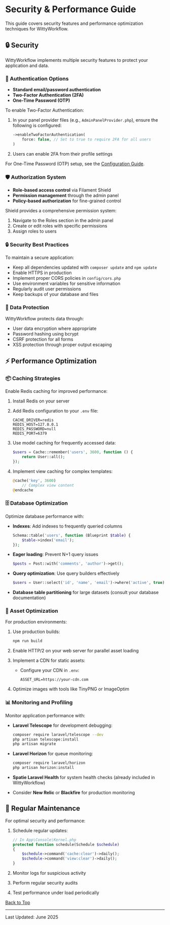 # Security & Performance Guide

This guide covers security features and performance optimization techniques for WittyWorkflow.

## 🔒 Security

WittyWorkflow implements multiple security features to protect your application and data.

### 🔐 Authentication Options

- **Standard email/password authentication**
- **Two-Factor Authentication (2FA)**
- **One-Time Password (OTP)**

To enable Two-Factor Authentication:

1. In your panel provider files (e.g., `AdminPanelProvider.php`), ensure the following is configured:

    ```php
    ->enableTwoFactorAuthentication(
        force: false, // Set to true to require 2FA for all users
    )
    ```

2. Users can enable 2FA from their profile settings

For One-Time Password (OTP) setup, see the [Configuration Guide](../configuration/README.md#one-time-passwords-otp).

### 🛡️ Authorization System

- **Role-based access control** via Filament Shield
- **Permission management** through the admin panel
- **Policy-based authorization** for fine-grained control

Shield provides a comprehensive permission system:

1. Navigate to the Roles section in the admin panel
2. Create or edit roles with specific permissions
3. Assign roles to users

### 🔒 Security Best Practices

To maintain a secure application:

- Keep all dependencies updated with `composer update` and `npm update`
- Enable HTTPS in production
- Implement proper CORS policies in `config/cors.php`
- Use environment variables for sensitive information
- Regularly audit user permissions
- Keep backups of your database and files

### 🔏 Data Protection

WittyWorkflow protects data through:

- User data encryption where appropriate
- Password hashing using bcrypt
- CSRF protection for all forms
- XSS protection through proper output escaping

## ⚡ Performance Optimization

### 📦 Caching Strategies

Enable Redis caching for improved performance:

1. Install Redis on your server
2. Add Redis configuration to your `.env` file:

    ```
    CACHE_DRIVER=redis
    REDIS_HOST=127.0.0.1
    REDIS_PASSWORD=null
    REDIS_PORT=6379
    ```

3. Use model caching for frequently accessed data:

    ```php
    $users = Cache::remember('users', 3600, function () {
        return User::all();
    });
    ```

4. Implement view caching for complex templates:
    ```php
    @cache('key', 3600)
        // Complex view content
    @endcache
    ```

### 🗄️ Database Optimization

Optimize database performance with:

- **Indexes**: Add indexes to frequently queried columns

    ```php
    Schema::table('users', function (Blueprint $table) {
        $table->index('email');
    });
    ```

- **Eager loading**: Prevent N+1 query issues

    ```php
    $posts = Post::with('comments', 'author')->get();
    ```

- **Query optimization**: Use query builders effectively

    ```php
    $users = User::select('id', 'name', 'email')->where('active', true)->get();
    ```

- **Database table partitioning** for large datasets (consult your database documentation)

### 🚀 Asset Optimization

For production environments:

1. Use production builds:

    ```bash
    npm run build
    ```

2. Enable HTTP/2 on your web server for parallel asset loading

3. Implement a CDN for static assets:
    - Configure your CDN in `.env`:
        ```
        ASSET_URL=https://your-cdn.com
        ```

4. Optimize images with tools like TinyPNG or ImageOptim

### 📊 Monitoring and Profiling

Monitor application performance with:

- **Laravel Telescope** for development debugging:

    ```bash
    composer require laravel/telescope --dev
    php artisan telescope:install
    php artisan migrate
    ```

- **Laravel Horizon** for queue monitoring:

    ```bash
    composer require laravel/horizon
    php artisan horizon:install
    ```

- **Spatie Laravel Health** for system health checks (already included in WittyWorkflow)

- Consider **New Relic** or **Blackfire** for production monitoring

## 🔄 Regular Maintenance

For optimal security and performance:

1. Schedule regular updates:

    ```php
    // In App\Console\Kernel.php
    protected function schedule(Schedule $schedule)
    {
        $schedule->command('cache:clear')->daily();
        $schedule->command('view:clear')->daily();
    }
    ```

2. Monitor logs for suspicious activity

3. Perform regular security audits

4. Test performance under load periodically

[Back to Top](../../README.md)

---

Last Updated: June 2025
